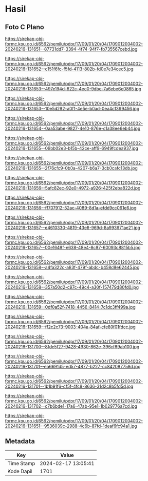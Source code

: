 # Hasil

## Foto C Plano

https://sirekap-obj-formc.kpu.go.id/6562/pemilu/pdpr/17/09/01/20/04/1709012004002-20240216-131651--87731dd7-3394-4f74-94f7-fb735567cebd.jpg

https://sirekap-obj-formc.kpu.go.id/6562/pemilu/pdpr/17/09/01/20/04/1709012004002-20240216-131652--c151f6fc-f5fd-4113-802b-fd0e7e34cec5.jpg

https://sirekap-obj-formc.kpu.go.id/6562/pemilu/pdpr/17/09/01/20/04/1709012004002-20240216-131653--497e194d-822c-4ec0-9dbe-7a6ebe6e0865.jpg

https://sirekap-obj-formc.kpu.go.id/6562/pemilu/pdpr/17/09/01/20/04/1709012004002-20240216-131653--10e5d282-a0f1-4e5e-b0ad-0ea4c1399456.jpg

https://sirekap-obj-formc.kpu.go.id/6562/pemilu/pdpr/17/09/01/20/04/1709012004002-20240216-131654--0aa53abe-9827-4e10-876e-c1a38ee6eb44.jpg

https://sirekap-obj-formc.kpu.go.id/6562/pemilu/pdpr/17/09/01/20/04/1709012004002-20240216-131655--09bb02e3-b15b-42ce-aff9-6949fcdea937.jpg

https://sirekap-obj-formc.kpu.go.id/6562/pemilu/pdpr/17/09/01/20/04/1709012004002-20240216-131655--2f76cfc9-0b0a-4207-b6a7-3cb0cafc13db.jpg

https://sirekap-obj-formc.kpu.go.id/6562/pemilu/pdpr/17/09/01/20/04/1709012004002-20240216-131656--5afc82ec-92e0-4972-a926-425f2eba822d.jpg

https://sirekap-obj-formc.kpu.go.id/6562/pemilu/pdpr/17/09/01/20/04/1709012004002-20240216-131656--ff707912-52ac-4089-8d1a-efdd9cc061e6.jpg

https://sirekap-obj-formc.kpu.go.id/6562/pemilu/pdpr/17/09/01/20/04/1709012004002-20240216-131657--e4610330-4819-43e8-969d-8a993671ae21.jpg

https://sirekap-obj-formc.kpu.go.id/6562/pemilu/pdpr/17/09/01/20/04/1709012004002-20240216-131657--00e1648f-e638-48e4-8c87-60093c8815b5.jpg

https://sirekap-obj-formc.kpu.go.id/6562/pemilu/pdpr/17/09/01/20/04/1709012004002-20240216-131658--a4fa322c-a83f-479f-abdc-b458d8e62445.jpg

https://sirekap-obj-formc.kpu.go.id/6562/pemilu/pdpr/17/09/01/20/04/1709012004002-20240216-131658--357a50d2-c97c-49c4-a30f-157479d80fd0.jpg

https://sirekap-obj-formc.kpu.go.id/6562/pemilu/pdpr/17/09/01/20/04/1709012004002-20240216-131659--0df0a52f-7418-4456-8414-7c1dc3ff499a.jpg

https://sirekap-obj-formc.kpu.go.id/6562/pemilu/pdpr/17/09/01/20/04/1709012004002-20240216-131659--ff2c2c73-9003-404a-84af-cfe80f01fdcc.jpg

https://sirekap-obj-formc.kpu.go.id/6562/pemilu/pdpr/17/09/01/20/04/1709012004002-20240216-131700--8fde5f27-9428-4930-862e-396cf69ab100.jpg

https://sirekap-obj-formc.kpu.go.id/6562/pemilu/pdpr/17/09/01/20/04/1709012004002-20240216-131701--ea6691d5-ed57-4877-b227-cc842087758d.jpg

https://sirekap-obj-formc.kpu.go.id/6562/pemilu/pdpr/17/09/01/20/04/1709012004002-20240216-131701--1b1b91f6-cf5f-4fc8-8636-31d2c8b5fd5d.jpg

https://sirekap-obj-formc.kpu.go.id/6562/pemilu/pdpr/17/09/01/20/04/1709012004002-20240216-131702--c7b6bde1-17a6-47ab-95e1-1b029776a7cd.jpg

https://sirekap-obj-formc.kpu.go.id/6562/pemilu/pdpr/17/09/01/20/04/1709012004002-20240216-131651--9536039c-2988-4c6b-87fd-1deaf6fc94a1.jpg


## Metadata

| Key        | Value               |
| ---------- | ------------------- |
| Time Stamp | 2024-02-17 13:05:41 |
| Kode Dapil | 1701                |



